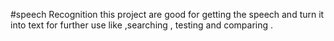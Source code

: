 #speech Recognition 
this project are good for getting the speech and turn it into text for further use like ,searching , testing and comparing .
